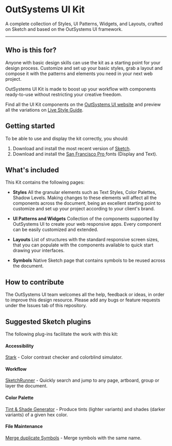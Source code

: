 # OutSystems UI Kit

A complete collection of Styles, UI Patterns, Widgets, and Layouts, crafted on Sketch and based on the OutSystems UI framework.

----

## Who is this for?

Anyone with basic design skills can use the kit as a starting point for your design process. Customize and set up your basic styles, grab a layout and compose it with the patterns and elements you need in your next web project.

OutSystems UI Kit is made to boost up your workflow with components ready-to-use without restricting your creative freedom.

Find all the UI Kit components on the [OutSystems UI website](https://www.outsystems.com/outsystems-ui) and preview all the variations on [Live Style Guide](https://outsystemsui.outsystems.com/WebStyleGuidePreview).


## Getting started

To be able to use and display the kit correctly, you should:

1. Download and install the most recent version of [Sketch](https://www.sketchapp.com/).
2. Download and install the [San Francisco Pro ](https://developer.apple.com/fonts) fonts (Display and Text).

## What's included

This Kit contains the following pages:

- **Styles** All the granular elements such as Text Styles, Color Palettes, Shadow Levels. Making changes to these elements will affect all the components across the document, being an excellent starting point to customize and set up your project according to your client's brand. 

- **UI Patterns and Widgets** Collection of the components supported by OutSystems UI to create your web responsive apps. Every component can be easily customized and extended.

- **Layouts** List of structures with the standard responsive screen sizes, that you can populate with the components available to quick start drawing your interfaces.

- **Symbols** Native Sketch page that contains symbols to be reused across the document.

## How to contribute

The OutSystems UI team welcomes all the help, feedback or ideas, in order to improve this design resource. Please add any bugs or feature requests under the Issues tab of this repository.

## Suggested Sketch plugins

The following plug-ins facilitate the work with this kit:

#### Accessibility
 
[Stark](http://getstark.co/) - Color contrast checker and colorblind simulator.

#### Workflow
 
[SketchRunner](https://sketchrunner.com/) - Quickly search and jump to any page, artboard, group or layer the document.

#### Color Palette

[Tint & Shade Generator](https://maketintsandshades.com/) - Produce tints (lighter variants) and shades (darker variants) of a given hex color.

#### File Maintenance

[Merge duplicate Symbols](https://github.com/oodesign/merge-duplicate-symbols) - Merge symbols with the same name.
